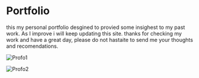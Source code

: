 # Portfolio

this my personal portfolio desgined to provied some insighest to my past work. As I improve i will keep updating this site. 
thanks for checking my work and have a great day, please do not hastaite to send me your thoughts and recomendations. 

![Profo1](https://user-images.githubusercontent.com/50146562/59989084-a2b3a680-960b-11e9-8964-22c5aa312649.PNG)

![Profo2](https://user-images.githubusercontent.com/50146562/59989093-ac3d0e80-960b-11e9-8084-b2dc30296bfe.PNG)

